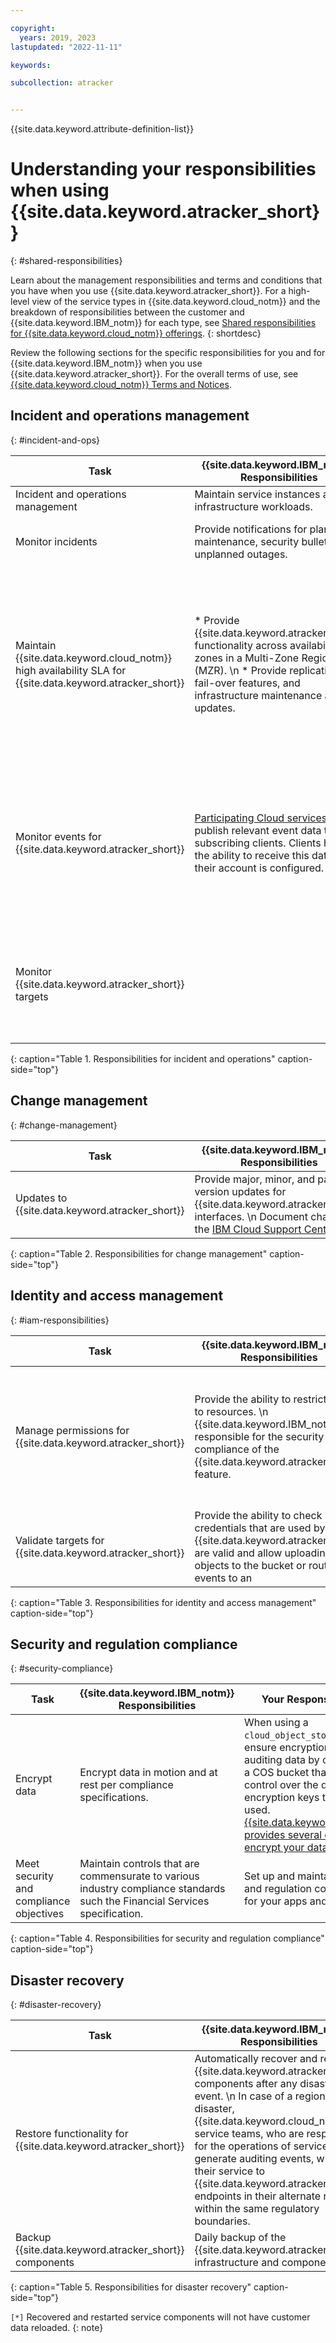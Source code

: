 ```yaml
---

copyright:
  years: 2019, 2023
lastupdated: "2022-11-11"

keywords:

subcollection: atracker


---
```


{{site.data.keyword.attribute-definition-list}}

# Understanding your responsibilities when using {{site.data.keyword.atracker_short}}
{: #shared-responsibilities}

Learn about the management responsibilities and terms and conditions that you have when you use {{site.data.keyword.atracker_short}}. For a high-level view of the service types in {{site.data.keyword.cloud_notm}} and the breakdown of responsibilities between the customer and {{site.data.keyword.IBM_notm}} for each type, see [Shared responsibilities for {{site.data.keyword.cloud_notm}} offerings](/docs/overview?topic=overview-shared-responsibilities).
{: shortdesc}

Review the following sections for the specific responsibilities for you and for {{site.data.keyword.IBM_notm}} when you use {{site.data.keyword.atracker_short}}. For the overall terms of use, see [{{site.data.keyword.cloud_notm}} Terms and Notices](/docs/overview/terms-of-use?topic=overview-terms).


## Incident and operations management
{: #incident-and-ops}

| Task              | {{site.data.keyword.IBM_notm}} Responsibilities | Your Responsibilities |
|-------------------|-------------------------------------------------|-----------------------|
| Incident and operations management | Maintain service instances and infrastructure workloads. | Maintain incident and operations management of your data. |
| Monitor incidents  | Provide notifications for planned maintenance, security bulletins, or unplanned outages. | * Set preferences to [receive emails about platform notifications](/docs/overview?topic=overview-ui#email-prefsl).   \n * Monitor the [IBM Cloud status page](https://{DomainName}/status?selected=announcement) for general announcements. |
| Maintain {{site.data.keyword.cloud_notm}} high availability SLA for {{site.data.keyword.atracker_short}}   | * Provide {{site.data.keyword.atracker_short}} functionality across availability zones in a Multi-Zone Region (MZR).  \n * Provide replication, fail-over features, and infrastructure maintenance and updates. | * Keep your {{site.data.keyword.atracker_short}}  configuration in a version control system so that you can reconfigure a region if needed.   \n * Comply with [Operational responsibilities when using {{site.data.keyword.cos_full_notm}}](/docs/cloud-object-storage?topic=cloud-object-storage-responsibilities#responsibilities-operational).  \n * Comply with [Operational responsibilities when using {{site.data.keyword.at_short}} hosted event search](/docs/activity-tracker?topic=activity-tracker-shared-responsibilities).  \n * Comply with [Operational responsibilities when using {{site.data.keyword.messagehub_full}}](/docs/EventStreams?topic=EventStreams-event_streams_responsibilities). |
| Monitor events for {{site.data.keyword.atracker_short}}  | [Participating Cloud services](/docs/activity-tracker?topic=activity-tracker-cloud_service) publish relevant event data to their subscribing clients. Clients have the ability to receive this data once their account is configured. | [Configure your account](/docs/atracker?topic=atracker-getting-started) where Cloud service subscriptions publish events to receive the published events. Notice that {{site.data.keyword.atracker_short}}  can only route events that are generated in [supported regions](/docs/atracker?topic=atracker-regions#regions-atracker). Other regions, where {{site.data.keyword.atracker_short}}  is not available, continue to manage events by using {{site.data.keyword.at_short}} hosted event search. |
| Monitor {{site.data.keyword.atracker_short}} targets  |  |  Check the health and status of the targets through {{site.data.keyword.mon_short}} by configuring alerts to notify of problems writing events to a target, and generate notifications, for example, to the {{site.data.keyword.en_full_notm}} service. |
{: caption="Table 1. Responsibilities for incident and operations" caption-side="top"}


## Change management
{: #change-management}

| Task                                                    | {{site.data.keyword.IBM_notm}} Responsibilities | Your Responsibilities |
|---------------------------------------------------------|-----------------------|--------|
| Updates to {{site.data.keyword.atracker_short}} | Provide major, minor, and patch version updates for {{site.data.keyword.atracker_short}} interfaces.   \n Document changes in the [IBM Cloud Support Center](https://cloud.ibm.com/unifiedsupport/supportcenter) | `N/A` |
{: caption="Table 2. Responsibilities for change management" caption-side="top"}



## Identity and access management
{: #iam-responsibilities}


| Task                           | {{site.data.keyword.IBM_notm}} Responsibilities | Your Responsibilities |
|--------------------------------|-------------------------------------------------|-----------------------|
| Manage permissions for {{site.data.keyword.atracker_short}} | Provide the ability to restrict access to resources.   \n {{site.data.keyword.IBM_notm}} is responsible for the security and compliance of the {{site.data.keyword.atracker_short}} feature. | Restrict access to {{site.data.keyword.atracker_short}} and supported destinations such as Cloud Object Storage resources by using Cloud IAM access policies. Define IAM policies to control which users within your account have access to manage the service and related resources in your account.    \n [Learn more about controlling access through IAM](/docs/atracker?topic=atracker-iam).|
| Validate targets for {{site.data.keyword.atracker_short}} | Provide the ability to check if the credentials that are used by {{site.data.keyword.atracker_short}}  are valid and allow uploading of objects to the bucket or routing of events to an   | [Configure 1 or more targets](/docs/atracker?topic=atracker-atracker-resources&interface=cli#atracker-resources-targets) with valid credentials to store auditing events. [Validate the credentials](/docs/atracker?topic=atracker-target_v2_cos&interface=cli#target-validate-cli-cos) that are used by {{site.data.keyword.atracker_short}}. |
{: caption="Table 3. Responsibilities for identity and access management" caption-side="top"}



## Security and regulation compliance
{: #security-compliance}


| Task                                       | {{site.data.keyword.IBM_notm}} Responsibilities | Your Responsibilities |
|--------------------------------------------|-------------------------------------------------|-----------------------|
| Encrypt data  | Encrypt data in motion and at rest per compliance specifications. | When using a `cloud_object_storage` target, ensure encryption of auditing data by configuring a COS bucket that has full control over the data encryption keys that are used. [{{site.data.keyword.cos_full}} provides several options to encrypt your data.](/docs/cloud-object-storage?topic=cloud-object-storage-encryption) |
| Meet security and compliance objectives  | Maintain controls that are commensurate to various industry compliance standards such the Financial Services specification. | Set up and maintain security and regulation compliance for your apps and data.   |
{: caption="Table 4. Responsibilities for security and regulation compliance" caption-side="top"}



## Disaster recovery
{: #disaster-recovery}


| Task                                                            | {{site.data.keyword.IBM_notm}} Responsibilities | Your Responsibilities |
|-----------------------------------------------------------------|-------------------------------------------------|-----------------------|
| Restore functionality for {{site.data.keyword.atracker_short}}  | Automatically recover and restart {{site.data.keyword.atracker_short}} components after any disaster event.    \n In case of a regional disaster, {{site.data.keyword.cloud_notm}} service teams, who are responsible for the operations of services that generate auditing events, will point their service to {{site.data.keyword.atracker_short}} endpoints in their alternate region within the same regulatory boundaries. | [Complete the disaster recovery (DR) steps for {{site.data.keyword.atracker_short}}](/docs/atracker?topic=atracker-ha_dr#dr-atracker). |
| Backup {{site.data.keyword.atracker_short}} components   | Daily backup of the {{site.data.keyword.atracker_short}} infrastructure and components. | `N/A` |
{: caption="Table 5. Responsibilities for disaster recovery" caption-side="top"}

`[*]` Recovered and restarted service components will not have customer data reloaded.
{: note}
